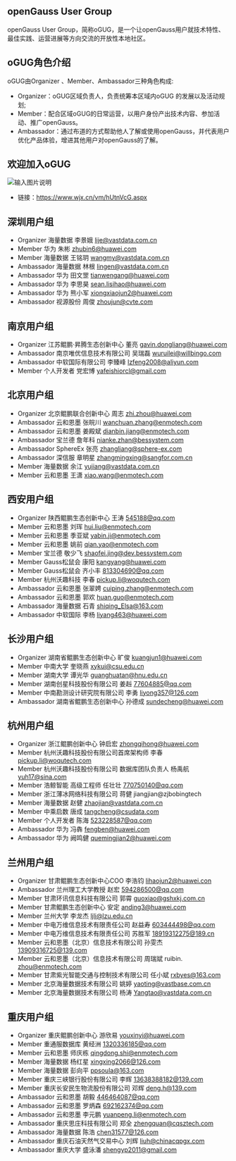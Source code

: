 ## openGauss User Group
openGauss User Group，简称oGUG，是一个让openGauss用户就技术特性、最佳实践、运营进展等方向交流的开放性本地社区。

## oGUG角色介绍
 oGUG由Organizer 、Member、Ambassador三种角色构成:
* Organizer：oGUG区域负责人，负责统筹本区域内oGUG 的发展以及活动规划;
* Member：配合区域oGUG的日常运营，以用户身份产出技术内容、参加活动、推广openGauss。
* Ambassador：通过布道的方式帮助他人了解或使用openGauss，并代表用户优化产品体验，增进其他用户对openGauss的了解。

## 欢迎加入oGUG
![输入图片说明](https://images.gitee.com/uploads/images/2021/0427/155608_e122fd98_9039100.jpeg "qrcode(1).jpg")
* 链接：https://www.wjx.cn/vm/hUtnVcG.aspx

## 深圳用户组
* Organizer 海量数据 李景娥                       lije@vastdata.com.cn
* Member 华为 朱彬                               zhubin6@huawei.com
* Member 海量数据 王铭玥	                 wangmy@vastdata.com.cn
* Ambassador 海量数据 林根	                 lingen@vastdata.com.cn
* Ambassador 华为 田文罡	                 tianwengang@huawei.com
* Ambassador 华为 李思昊	                 sean.lisihao@huawei.com
* Ambassador 华为 熊小军	                 xiongxiaojun2@huawei.com
* Ambassador 视源股份 周俊	                 zhoujun@cvte.com

## 南京用户组
* Organizer   江苏鲲鹏·昇腾生态创新中心 董亮	 gavin.dongliang@huawei.com
* Ambassador  南京唯优信息技术有限公司 吴瑞磊       wuruilei@willbingo.com	
* Ambassador  中软国际有限公司 李臻峰              lzfeng2008@aliyun.com	
* Member      个人开发者 党宏博                    yafeishiorcl@gmail.com
  

## 北京用户组
* Organizer	北京鲲鹏联合创新中心 周志	         zhi.zhou@huawei.com
* Ambassador	云和恩墨 张皖川                   wanchuan.zhang@enmotech.com
* Ambassador	云和恩墨 姜殿斌                   dianbin.jiang@enmotech.com
* Ambassador	宝兰德	詹年科	                 nianke.zhan@bessystem.com
* Ambassador	SphereEx 张亮                    zhangliang@sphere-ex.com
* Ambassador	深信服	章明星	                 zhangmingxing@sangfor.com.cn
* Member	海量数据 余江	                 yujiang@vastdata.com.cn
* Member	云和恩墨 王潇                     xiao.wang@enmotech.com


## 西安用户组
* Organizer	陕西鲲鹏生态创新中心 王涛        545188@qq.com
* Member	云和恩墨 刘珲	               hui.liu@enmotech.com
* Member	云和恩墨 季亚斌                 yabin.ji@enmotech.com
* Member	云和恩墨 姚前                   qian.yao@enmotech.com
* Member	宝兰德 敬少飞                   shaofei.jing@dev.bessystem.com
* Member	Gauss松鼠会 康阳                kangyang@huawei.com
* Member	Gauss松鼠会 齐小丰              813304690@qq.com
* Member	杭州沃趣科技 李春               pickup.li@woqutech.com
* Ambassador	云和恩墨 张翠娉                 cuiping.zhang@enmotech.com
* Ambassador	云和恩墨 郭欢                   huan.guo@enmotech.com
* Ambassador	海量数据	石青	               shiqing_Elsa@163.com
* Ambassador	中软国际	李杨	               liyang463@huawei.com

## 长沙用户组
* Organizer	    湖南省鲲鹏生态创新中心 旷俊	     kuangjun1@huawei.com
* Member            中南大学  奎晓燕	 	     xykui@csu.edu.cn
* Member            湖南大学 	谭光华 	             guanghuatan@hnu.edu.cn
* Member            湖南创星科技股份有限公司 姜赳       77604885@qq.com
* Member            中南勘测设计研究院有限公司 李勇	   liyong357@126.com
* Ambassador        湖南省鲲鹏生态创新中心 孙德成	   sundecheng@huawei.com


## 杭州用户组
* Organizer   浙江鲲鹏创新中心 钟启宏                            zhongqihong@huawei.com
* Member      杭州沃趣科技股份有限公司首席架构师  李春            pickup.li@woqutech.com
* Member      杭州沃趣科技股份有限公司 数据库团队负责人 杨禹航     yuh17@sina.com
* Member      浩鲸智能 高级工程师 任壮壮                         770750140@qq.com
* Member      浙江薄冰网络科技有限公司 蒋健                      jiangjian@zjbobingtech
* Member      海量数据 赵健                                     zhaojian@vastdata.com.cn   
* Member      中乘启数 唐成                                     tangcheng@csudata.com
* Member      个人开发者  陈海                                  523228587@qq.com
* Ambassador  华为 冯犇                                        fengben@huawei.com
* Ambassador  华为 阙鸣健	                              quemingjian2@huawei.com

## 兰州用户组
* Organizer	 甘肃鲲鹏生态创新中心COO	李浩钧          	lihaojun2@huawei.con
* Ambassador	兰州理工大学教授 赵宏	                594286500@qq.com
* Member	甘肃环讯信息科技有限公司 郭霄	        guoxiao@gshxkj.com.cn
* Member	甘肃鲲鹏生态创新中心 安定                 anding3@huawei.com
* Member	兰州大学 李龙杰	                        ljli@lzu.edu.cn
* Member	中电万维信息技术有限责任公司 赵益寿	603444498@qq.com
* Member	中电万维信息技术有限责任公司 苏胜军	18919312275@189.cn
* Member	云和恩墨（北京）信息技术有限公司 孙雯杰	13909316725@139.com
* Member	云和恩墨（北京）信息技术有限公司 周瑞斌	ruibin. zhou@enmotech.com
* Member	甘肃紫光智能交通与控制技术有限公司	任小斌	rxbyes@163.com
* Member	北京海量数据技术有限公司  姚婷	        yaoting@vastbase.com.cn
* Member	北京海量数据技术有限公司  杨涛	        Yangtao@vastdata.com.cn

## 重庆用户组
* Organizer  重庆鲲鹏创新中心 游欣易        youxinyi@huawei.com 
* Member 重通服数据库 黄经洲               1320336185@qq.com 
* Member 云和恩墨 师庆栋                   qingdong.shi@enmotech.com 
* Member 海量数据 杨红星                   xingxing2066@126.com 
* Member 海量数据 彭向平                    ppsoula@163.com 
* Member 重庆三峡银行股份有限公司 李辉       13638388182@139.com 
* Member 重庆长安民生物流股份有限公司 邓辉   deng.h@139.com 
* Ambassador 云和恩墨 胡毅                 446464087@qq.com 
* Ambassador 云和恩墨 罗炳森               692162374@qq.com 
* Ambassador 云和恩墨 李元鹏               yuanpeng.li@enmotech.com 
* Ambassador 重庆思庄科技有限公司 郑全      zhengquan@cqsztech.com 
* Ambassador 海量数据 陈浩                 chen31577@126.com 
* Ambassador 重庆石油天然气交易中心 刘辉    liuh@chinacqpgx.com 
* Ambassador 重庆大学 盛泳潘               shengyp2011@gmail.com 